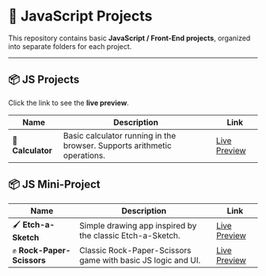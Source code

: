# 🧠 JavaScript Projects

This repository contains  basic **JavaScript / Front-End projects**, organized into separate folders for each project.   

---
## 📦 JS Projects

Click the link to see the **live preview**.

| Name | Description | Link |
|---------|-------------|------|
| 🧮 **Calculator** | Basic calculator running in the browser. Supports arithmetic operations. | [Live Preview](https://forciu.github.io/JavaScript-Projects/Calculator/) |


## 📦 JS Mini-Project
| Name | Description | Link |
|---------|-------------|------|
| 🖌️ **Etch-a-Sketch** | Simple drawing app inspired by the classic Etch-a-Sketch. | [Live Preview](https://forciu.github.io/JavaScript-Projects/Mini_Projects/Etch_A_Sketch/) |
| ✊ **Rock-Paper-Scissors** | Classic Rock-Paper-Scissors game with basic JS logic and UI. | [Live Preview](https://forciu.github.io/JavaScript-Projects/Mini_Projects/Rock_Paper_Scissors/) |
